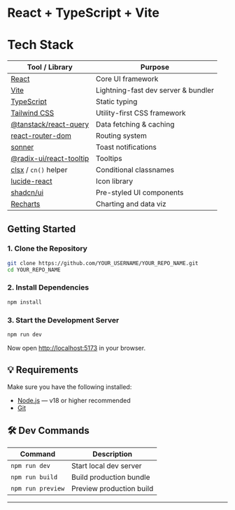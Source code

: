 # React + TypeScript + Vite

# Tech Stack

| Tool / Library                                                                         | Purpose                             |
| -------------------------------------------------------------------------------------- | ----------------------------------- |
| [React](https://reactjs.org/)                                                          | Core UI framework                   |
| [Vite](https://vitejs.dev/)                                                            | Lightning-fast dev server & bundler |
| [TypeScript](https://typescriptlang.org/)                                              | Static typing                       |
| [Tailwind CSS](https://tailwindcss.com/)                                               | Utility-first CSS framework         |
| [@tanstack/react-query](https://tanstack.com/query/latest)                             | Data fetching & caching             |
| [react-router-dom](https://reactrouter.com/)                                           | Routing system                      |
| [sonner](https://sonner.emilkowal.ski/)                                                | Toast notifications                 |
| [@radix-ui/react-tooltip](https://www.radix-ui.com/primitives/docs/components/tooltip) | Tooltips                            |
| [clsx](https://github.com/lukeed/clsx) / `cn()` helper                                 | Conditional classnames              |
| [lucide-react](https://lucide.dev/)                                                    | Icon library                        |
| [shadcn/ui](https://ui.shadcn.dev/)                                                    | Pre-styled UI components            |
| [Recharts](https://recharts.org/)                                                      | Charting and data viz               |

## Getting Started

### 1. Clone the Repository

```bash
git clone https://github.com/YOUR_USERNAME/YOUR_REPO_NAME.git
cd YOUR_REPO_NAME
```

### 2. Install Dependencies

```bash
npm install
```

### 3. Start the Development Server

```bash
npm run dev
```

Now open [http://localhost:5173](http://localhost:5173) in your browser.

## 💡 Requirements

Make sure you have the following installed:

- [Node.js](https://nodejs.org/) — v18 or higher recommended
- [Git](https://git-scm.com/)

## 🛠 Dev Commands

| Command           | Description              |
| ----------------- | ------------------------ |
| `npm run dev`     | Start local dev server   |
| `npm run build`   | Build production bundle  |
| `npm run preview` | Preview production build |

---
